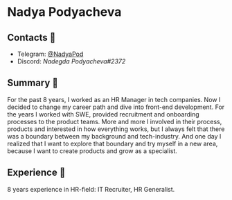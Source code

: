 # Nadya Podyacheva
## Contacts 💬
* Telegram: [@NadyaPod](https://t.me/NadyaPod)
* Discord: *Nadegda Podyacheva#2372*

## Summary 👋
For the past 8 years, I worked as an HR Manager in tech companies. Now I decided to change my career path and dive into front-end development. For the years I worked with SWE, provided recruitment and onboarding processes to the product teams. More and more I involved in their process, products and interested in how everything works, but I always felt that there was a boundary between my background and tech-industry. And one day I realized that I want to explore that boundary and try myself in a new area, because I want to create products and grow as a specialist. 

## Experience 💼
8 years experience in HR-field: IT Recruiter, HR Generalist. 
